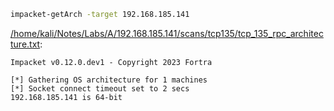 ```bash
impacket-getArch -target 192.168.185.141
```

[/home/kali/Notes/Labs/A/192.168.185.141/scans/tcp135/tcp_135_rpc_architecture.txt](file:///home/kali/Notes/Labs/A/192.168.185.141/scans/tcp135/tcp_135_rpc_architecture.txt):

```
Impacket v0.12.0.dev1 - Copyright 2023 Fortra

[*] Gathering OS architecture for 1 machines
[*] Socket connect timeout set to 2 secs
192.168.185.141 is 64-bit


```
